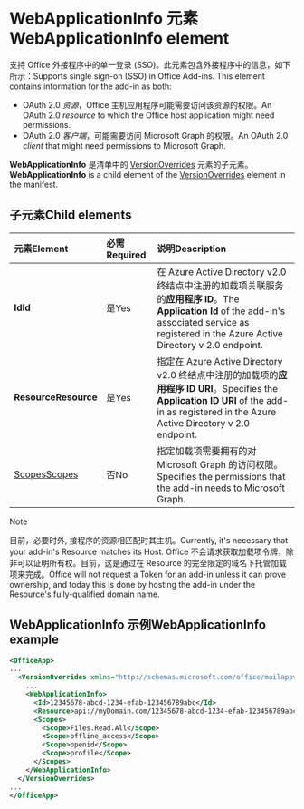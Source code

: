 # <a name="webapplicationinfo-element"></a><span data-ttu-id="2d3b4-101">WebApplicationInfo 元素</span><span class="sxs-lookup"><span data-stu-id="2d3b4-101">WebApplicationInfo element</span></span>

<span data-ttu-id="2d3b4-102">支持 Office 外接程序中的单一登录 (SSO)。此元素包含外接程序中的信息，如下所示：</span><span class="sxs-lookup"><span data-stu-id="2d3b4-102">Supports single sign-on (SSO) in Office Add-ins. This element contains information for the add-in as both:</span></span>

- <span data-ttu-id="2d3b4-103">OAuth 2.0 *资源*，Office 主机应用程序可能需要访问该资源的权限。</span><span class="sxs-lookup"><span data-stu-id="2d3b4-103">An OAuth 2.0 *resource* to which the Office host application might need permissions.</span></span>
- <span data-ttu-id="2d3b4-104">OAuth 2.0 *客户端*，可能需要访问 Microsoft Graph 的权限。</span><span class="sxs-lookup"><span data-stu-id="2d3b4-104">An OAuth 2.0 *client* that might need permissions to Microsoft Graph.</span></span>

<span data-ttu-id="2d3b4-105">**WebApplicationInfo** 是清单中的 [VersionOverrides](versionoverrides.md) 元素的子元素。</span><span class="sxs-lookup"><span data-stu-id="2d3b4-105">**WebApplicationInfo** is a child element of the [VersionOverrides](versionoverrides.md) element in the manifest.</span></span>  

## <a name="child-elements"></a><span data-ttu-id="2d3b4-106">子元素</span><span class="sxs-lookup"><span data-stu-id="2d3b4-106">Child elements</span></span>

|  <span data-ttu-id="2d3b4-107">元素</span><span class="sxs-lookup"><span data-stu-id="2d3b4-107">Element</span></span> |  <span data-ttu-id="2d3b4-108">必需</span><span class="sxs-lookup"><span data-stu-id="2d3b4-108">Required</span></span>  |  <span data-ttu-id="2d3b4-109">说明</span><span class="sxs-lookup"><span data-stu-id="2d3b4-109">Description</span></span>  |
|:-----|:-----|:-----|
|  <span data-ttu-id="2d3b4-110">**Id**</span><span class="sxs-lookup"><span data-stu-id="2d3b4-110">**Id**</span></span>    |  <span data-ttu-id="2d3b4-111">是</span><span class="sxs-lookup"><span data-stu-id="2d3b4-111">Yes</span></span>   |  <span data-ttu-id="2d3b4-112">在 Azure Active Directory v2.0 终结点中注册的加载项关联服务的**应用程序 ID**。</span><span class="sxs-lookup"><span data-stu-id="2d3b4-112">The **Application Id** of the add-in's associated service as registered in the Azure Active Directory v 2.0 endpoint.</span></span>|
|  <span data-ttu-id="2d3b4-113">**Resource**</span><span class="sxs-lookup"><span data-stu-id="2d3b4-113">**Resource**</span></span>  |  <span data-ttu-id="2d3b4-114">是</span><span class="sxs-lookup"><span data-stu-id="2d3b4-114">Yes</span></span>   |  <span data-ttu-id="2d3b4-115">指定在 Azure Active Directory v2.0 终结点中注册的加载项的**应用程序 ID URI**。</span><span class="sxs-lookup"><span data-stu-id="2d3b4-115">Specifies the **Application ID URI** of the add-in as registered in the Azure Active Directory v 2.0 endpoint.</span></span>|
|  [<span data-ttu-id="2d3b4-116">Scopes</span><span class="sxs-lookup"><span data-stu-id="2d3b4-116">Scopes</span></span>](scopes.md)                |  <span data-ttu-id="2d3b4-117">否</span><span class="sxs-lookup"><span data-stu-id="2d3b4-117">No</span></span>  |  <span data-ttu-id="2d3b4-118">指定加载项需要拥有的对 Microsoft Graph 的访问权限。</span><span class="sxs-lookup"><span data-stu-id="2d3b4-118">Specifies the permissions that the add-in needs to Microsoft Graph.</span></span>  |

> [!NOTE] 
> <span data-ttu-id="2d3b4-119">目前，必要时外, 接程序的资源相匹配时其主机。</span><span class="sxs-lookup"><span data-stu-id="2d3b4-119">Currently, it's necessary that your add-in's Resource matches its Host.</span></span> <span data-ttu-id="2d3b4-120">Office 不会请求获取加载项令牌，除非可以证明所有权。目前，这是通过在 Resource 的完全限定的域名下托管加载项来完成。</span><span class="sxs-lookup"><span data-stu-id="2d3b4-120">Office will not request a Token for an add-in unless it can prove ownership, and today this is done by hosting the add-in under the Resource's fully-qualified domain name.</span></span>

## <a name="webapplicationinfo-example"></a><span data-ttu-id="2d3b4-121">WebApplicationInfo 示例</span><span class="sxs-lookup"><span data-stu-id="2d3b4-121">WebApplicationInfo example</span></span>

```xml
<OfficeApp>
...
  <VersionOverrides xmlns="http://schemas.microsoft.com/office/mailappversionoverrides" xsi:type="VersionOverridesV1_0">
    ...
    <WebApplicationInfo>
      <Id>12345678-abcd-1234-efab-123456789abc</Id>
      <Resource>api://myDomain.com/12345678-abcd-1234-efab-123456789abc<Resource>
      <Scopes>
        <Scope>Files.Read.All</Scope>
        <Scope>offline_access</Scope>
        <Scope>openid</Scope>
        <Scope>profile</Scope>        
      </Scopes>
    </WebApplicationInfo>
  </VersionOverrides>
...
</OfficeApp>
```
